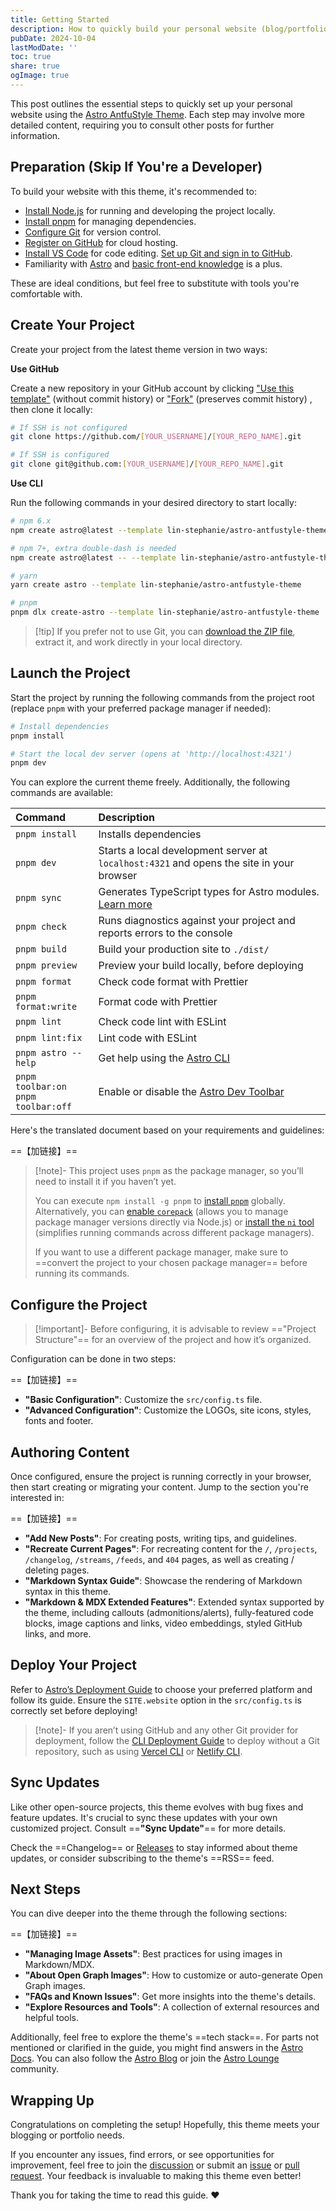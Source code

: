 ```yaml
---
title: Getting Started
description: How to quickly build your personal website (blog/portfolio) with Astro AntfuStyle Theme
pubDate: 2024-10-04
lastModDate: ''
toc: true
share: true
ogImage: true
---
```


This post outlines the essential steps to quickly set up your personal website using the [Astro AntfuStyle Theme](https://github.com/lin-stephanie/astro-antfustyle-theme). Each step may involve more detailed content, requiring you to consult other posts for further information.

## Preparation (Skip If You're a Developer)

To build your website with this theme, it's recommended to:

- [Install Node.js](https://nodejs.org/en/download/package-manager) for running and developing the project locally.
- [Install pnpm](https://pnpm.io/installation) for managing dependencies.
- [Configure Git](https://docs.github.com/en/get-started/getting-started-with-git/set-up-git) for version control.
- [Register on GitHub](https://docs.github.com/en/get-started/start-your-journey/creating-an-account-on-github) for cloud hosting.
- [Install VS Code](https://code.visualstudio.com/download) for code editing. [Set up Git and sign in to GitHub](https://code.visualstudio.com/docs/sourcecontrol/intro-to-git#_set-up-git-in-vs-code).
- Familiarity with [Astro](https://docs.astro.build/en/getting-started/) and [basic front-end knowledge](https://medium.com/swlh/web-development-fundamentals-for-newcomers-part-1-front-end-2e77f830754e) is a plus.

These are ideal conditions, but feel free to substitute with tools you're comfortable with.

## Create Your Project

Create your project from the latest theme version in two ways:

**Use GitHub**

Create a new repository in your GitHub account by clicking ["Use this template"](https://github.com/new?template_name=astro-antfustyle-theme&template_owner=lin-stephanie) (without commit history) or ["Fork"](https://github.com/lin-stephanie/astro-antfustyle-theme/fork) (preserves commit history) , then clone it locally:

```bash
# If SSH is not configured
git clone https://github.com/[YOUR_USERNAME]/[YOUR_REPO_NAME].git

# If SSH is configured
git clone git@github.com:[YOUR_USERNAME]/[YOUR_REPO_NAME].git
```

**Use CLI**

Run the following commands in your desired directory to start locally:

```bash
# npm 6.x
npm create astro@latest --template lin-stephanie/astro-antfustyle-theme

# npm 7+, extra double-dash is needed
npm create astro@latest -- --template lin-stephanie/astro-antfustyle-theme

# yarn
yarn create astro --template lin-stephanie/astro-antfustyle-theme

# pnpm
pnpm dlx create-astro --template lin-stephanie/astro-antfustyle-theme
```

> [!tip] If you prefer not to use Git, you can [download the ZIP file](https://github.com/lin-stephanie/astro-antfustyle-theme/archive/refs/heads/main.zip), extract it, and work directly in your local directory.

## Launch the Project

Start the project by running the following commands from the project root (replace `pnpm` with your preferred package manager if needed):

```bash
# Install dependencies
pnpm install

# Start the local dev server (opens at 'http://localhost:4321')
pnpm dev
```

You can explore the current theme freely. Additionally, the following commands are available:

| Command                                     | Description                                                                                                                 |
| :------------------------------------------ | :-------------------------------------------------------------------------------------------------------------------------- |
| `pnpm install`                              | Installs dependencies                                                                                                       |
| `pnpm dev`                                  | Starts a local development server at `localhost:4321` and opens the site in your browser                                    |
| `pnpm sync`                                 | Generates TypeScript types for Astro modules. [Learn more](https://docs.astro.build/en/reference/cli-reference/#astro-sync) |
| `pnpm check`                                | Runs diagnostics against your project and reports errors to the console                                                     |
| `pnpm build`                                | Build your production site to `./dist/`                                                                                     |
| `pnpm preview`                              | Preview your build locally, before deploying                                                                                |
| `pnpm format`                               | Check code format with Prettier                                                                                             |
| `pnpm format:write`                         | Format code with Prettier                                                                                                   |
| `pnpm lint`                                 | Check code lint with ESLint                                                                                                 |
| `pnpm lint:fix`                             | Lint code with ESLint                                                                                                       |
| `pnpm astro --help`                         | Get help using the [Astro CLI](https://docs.astro.build/en/reference/cli-reference/)                                        |
| `pnpm toolbar:on`<br>`pnpm toolbar:off`<br> | Enable or disable the [Astro Dev Toolbar](https://docs.astro.build/en/guides/dev-toolbar/)                                  |

Here's the translated document based on your requirements and guidelines:

==【加链接】==

> [!note]- This project uses `pnpm` as the package manager, so you’ll need to install it if you haven’t yet.
>
> You can execute `npm install -g pnpm` to [install `pnpm`](https://pnpm.io/installation) globally. Alternatively, you can [enable `corepack`](https://github.com/nodejs/corepack) (allows you to manage package manager versions directly via Node.js) or [install the `ni` tool](https://github.com/antfu-collective/ni) (simplifies running commands across different package managers).
>
> If you want to use a different package manager, make sure to ==convert the project to your chosen package manager== before running its commands.

## Configure the Project

> [!important]- Before configuring, it is advisable to review =="Project Structure"== for an overview of the project and how it’s organized.

Configuration can be done in two steps:

==【加链接】==

- **"Basic Configuration"**: Customize the `src/config.ts` file.
- **"Advanced Configuration"**: Customize the LOGOs, site icons, styles, fonts and footer.

## Authoring Content

Once configured, ensure the project is running correctly in your browser, then start creating or migrating your content. Jump to the section you're interested in:

==【加链接】==

- **"Add New Posts"**: For creating posts, writing tips, and guidelines.
- **"Recreate Current Pages"**: For recreating content for the `/`, `/projects`, `/changelog`, `/streams`, `/feeds`, and `404` pages, as well as creating / deleting pages.
- **"Markdown Syntax Guide"**: Showcase the rendering of Markdown syntax in this theme.
- **"Markdown & MDX Extended Features"**: Extended syntax supported by the theme, including callouts (admonitions/alerts), fully-featured code blocks, image captions and links, video embeddings, styled GitHub links, and more.

## Deploy Your Project

Refer to [Astro’s Deployment Guide](https://docs.astro.build/en/guides/deploy/) to choose your preferred platform and follow its guide. Ensure the `SITE.website` option in the `src/config.ts` is correctly set before deploying!

> [!note]- If you aren’t using GitHub and any other Git provider for deployment, follow the [CLI Deployment Guide](https://docs.astro.build/en/guides/deploy/#cli-deployment) to deploy without a Git repository, such as using [Vercel CLI](https://vercel.com/docs/deployments/deploy-with-vercel-cli#deploying-to-vercel-with-vercel-cli) or [Netlify CLI](https://docs.netlify.com/functions/deploy/#manual-deploys-with-cli).

## Sync Updates

Like other open-source projects, this theme evolves with bug fixes and feature updates. It's crucial to sync these updates with your own customized project. Consult ==**"Sync Update"**== for more details.

Check the ==Changelog== or [Releases](https://github.com/lin-stephanie/astro-antfustyle-theme/releases) to stay informed about theme updates, or consider subscribing to the theme's ==RSS== feed.

## Next Steps

You can dive deeper into the theme through the following sections:

==【加链接】==

- **"Managing Image Assets"**: Best practices for using images in Markdown/MDX.
- **"About Open Graph Images"**: How to customize or auto-generate Open Graph images.
- **"FAQs and Known Issues"**: Get more insights into the theme's details.
- **"Explore Resources and Tools"**: A collection of external resources and helpful tools.

Additionally, feel free to explore the theme's ==tech stack==. For parts not mentioned or clarified in the guide, you might find answers in the [Astro Docs](https://docs.astro.build/en/getting-started/). You can also follow the [Astro Blog](https://astro.build/blog/) or join the [Astro Lounge](https://discord.com/invite/grF4GTXXYm) community.

## Wrapping Up

Congratulations on completing the setup! Hopefully, this theme meets your blogging or portfolio needs.

If you encounter any issues, find errors, or see opportunities for improvement, feel free to join the [discussion](https://github.com/lin-stephanie/astro-antfustyle-theme) or submit an [issue](https://github.com/lin-stephanie/astro-antfustyle-theme/issues) or [pull request](https://github.com/lin-stephanie/astro-antfustyle-theme/pulls). Your feedback is invaluable to making this theme even better!

Thank you for taking the time to read this guide. ❤️
